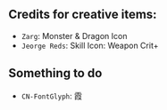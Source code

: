 
## Credits for creative items:
- `Zarg`: Monster & Dragon Icon
- `Jeorge Reds`: Skill Icon: Weapon Crit+

## Something to do
- `CN-FontGlyph`: 霞